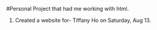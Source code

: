 #Personal Project that had me working with html.

1. Created a website for- Tiffany Ho on Saturday, Aug 13.
